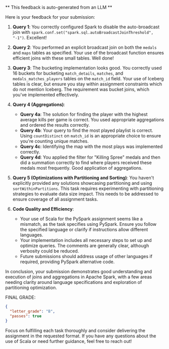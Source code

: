 ** This feedback is auto-generated from an LLM **



Here is your feedback for your submission:

1. **Query 1**: You correctly configured Spark to disable the auto-broadcast join with `spark.conf.set("spark.sql.autoBroadcastJoinThreshold", "-1")`. Excellent!

2. **Query 2**: You performed an explicit broadcast join on both the `medals` and `maps` tables as specified. Your use of the broadcast function ensures efficient joins with these small tables. Well done!

3. **Query 3**: The bucketing implementation looks good. You correctly used 16 buckets for bucketing `match_details`, `matches`, and `medals_matches_players` tables on the `match_id` field. Your use of Iceberg tables is clear, but ensure you stay within assignment constraints which do not mention Iceberg. The requirement was bucket joins, which you've implemented effectively.

4. **Query 4 (Aggregations)**: 
   - **Query 4a**: The solution for finding the player with the highest average kills per game is correct. You used appropriate aggregations and ordered the results correctly.
   - **Query 4b**: Your query to find the most played playlist is correct. Using `countDistinct` on `match_id` is an appropriate choice to ensure you're counting unique matches.
   - **Query 4c**: Identifying the map with the most plays was implemented correctly. 
   - **Query 4d**: You applied the filter for "Killing Spree" medals and then did a summation correctly to find where players received these medals most frequently. Good application of aggregations.

5. **Query 5 (Optimizations with Partitioning and Sorting)**: You haven't explicitly provided any solutions showcasing partitioning and using `sortWithinPartitions`. This task requires experimenting with partitioning strategies to evaluate data size impact. This needs to be addressed to ensure coverage of all assignment tasks.

6. **Code Quality and Efficiency**: 
   - Your use of Scala for the PySpark assignment seems like a mismatch, as the task specifies using PySpark. Ensure you follow the specified language or clarify if instructions allow different languages.
   - Your implementation includes all necessary steps to set up and optimize queries. The comments are generally clear, although verbosity could be reduced.
   - Future submissions should address usage of other languages if required, providing PySpark alternative code.

In conclusion, your submission demonstrates good understanding and execution of joins and aggregations in Apache Spark, with a few areas needing clarity around language specifications and exploration of partitioning optimization. 

FINAL GRADE:
```json
{
  "letter_grade": "B",
  "passes": true
}
```
Focus on fulfilling each task thoroughly and consider delivering the assignment in the requested format. If you have any questions about the use of Scala or need further guidance, feel free to reach out!